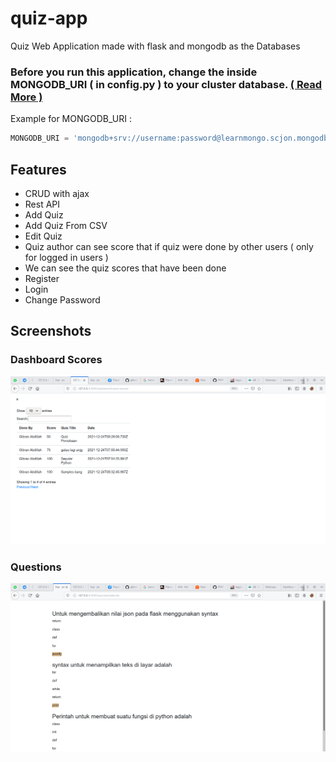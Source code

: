 # quiz-app
Quiz Web Application made with flask and mongodb as the Databases

### Before you run this application, change the inside MONGODB_URI ( in config.py ) to your cluster database. <a href='https://docs.atlas.mongodb.com/connect-to-cluster/'>( Read More ) </a>
Example for MONGODB_URI :
```python
MONGODB_URI = 'mongodb+srv://username:password@learnmongo.scjon.mongodb.net/myFirstDatabase?retryWrites=true&w=majority'
```

## Features 
- CRUD with ajax
- Rest API
- Add Quiz
- Add Quiz From CSV
- Edit Quiz
- Quiz author can see score that if quiz were done by other users ( only for logged in users ) 
- We can see the quiz scores that have been done
- Register 
- Login 
- Change Password

## Screenshots 
### Dashboard Scores 
![Screenshots](https://github.com/gibran-abdillah/quiz-app/raw/main/screenshots/dashboard_scores.png)

### Questions
![Questions](https://github.com/gibran-abdillah/quiz-app/raw/main/screenshots/questions.png)
